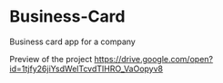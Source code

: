 # Business-Card
Business card app for a company

Preview of the project
https://drive.google.com/open?id=1tjfy26jiYsdWelTcvdTIHRO_VaOopyv8
